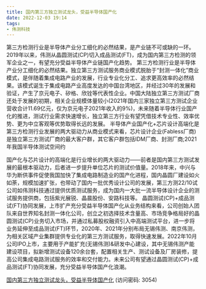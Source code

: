```yaml
---
title: 国内第三方独立测试龙头，受益半导体国产化
date: 2022-12-03 19:14
tags:
- 伟测科技
---
```

第三方检测行业是半导体产业分工细化的必然结果，是产业链不可或缺的一环。2019年以来，伟测从晶圆测试(CP)切入成品测试(FT)，成为国内第三方检测的领军企业之一，有望充分受益半导体产业链国产化趋势。
第三方检测行业是半导体产业分工细化的必然结果。独立第三方测试服务商业模式脱胎于“封测一体化”商业模式，是伴随着集成电路产业的发展，行业专业化分工、追求更高效率的必然结果。该模式诞生于集成电路产业高度发达的中国台湾地区，并经过30年的发展和验证，产生了京元电子、矽格、欣铨等代表性企业。中国大陆独立第三方测试厂商还处于发展的初期，相关企业规模体量较小(2021年国内三家独立第三方测试企业营收合计11.69亿元，仅为京元电子2021年收入的9%)，未来随着半导体行业国产化的推进，测试行业需求快速增长，独立第三方行业有望凭借技术专业性、效率优势、更为中立客观等优势取得长远的发展。
半导体产业国产化+芯片设计高端化是第三方检测行业发展的两大驱动力从商业模式来看，芯片设计企业(Fabless厂商)是独立第三方测试厂商的最大客户群，其它客户群包括IDM厂商、封测厂商;2021年我国半导体测试空间约
<!-- more -->
国产化与芯片设计的高端化是行业增长的两大驱动力——前者是国内第三方测试发展的最根本驱动力，后者进一步提升单位芯片的测试价值量。2018年来，中兴与华为断供事件促使我国加快了集成电路制造业的国产化进程，国内晶圆厂建设如火如荼，规模加速扩张，也带动了国内一批优秀设计公司的发展，第三方测22/10试公司如伟测科技通过提供优质测试服务，成为国内一大批一流半导体设计企业的测试服务提供商，包括紫光展锐、晶晨股份、安路科技等。
晶圆测试(CP)+成品测试(FT)协同发展，上市扩产充分受益半导体国产化从业务结构来看，公司创始人团队来自世界知名封测一体化公司，创立之初选择技术含量高、市场竞争格局好的晶圆测试(CP)业务切入市场，并通过私募股权融资引入中高端测试平台，进一步将业务延伸至成品测试(FT)环节，2020年、2021年分别布局无锡伟测、南京伟测，为相关区域产业集群提供专业化的第三方测试服务，取得快速发展。2022年10月公司IPO上市，主要用于产能扩充(无锡伟测)&研发中心建设，其中无锡伟测产能建设项目，拟新增测试设备120余台套，配置相关生产、测试设备及厂房装修，提高公司集成电路测试服务的效率和交付能力。未来公司有望通过晶圆测试(CP)+成品测试(FT)协同发展，充分受益半导体国产化浪潮。

[国内第三方独立测试龙头，受益半导体国产化](https://url12.ctfile.com/f/3948612-739710818-2cbac6?p=3054)
(访问密码: 3054)

